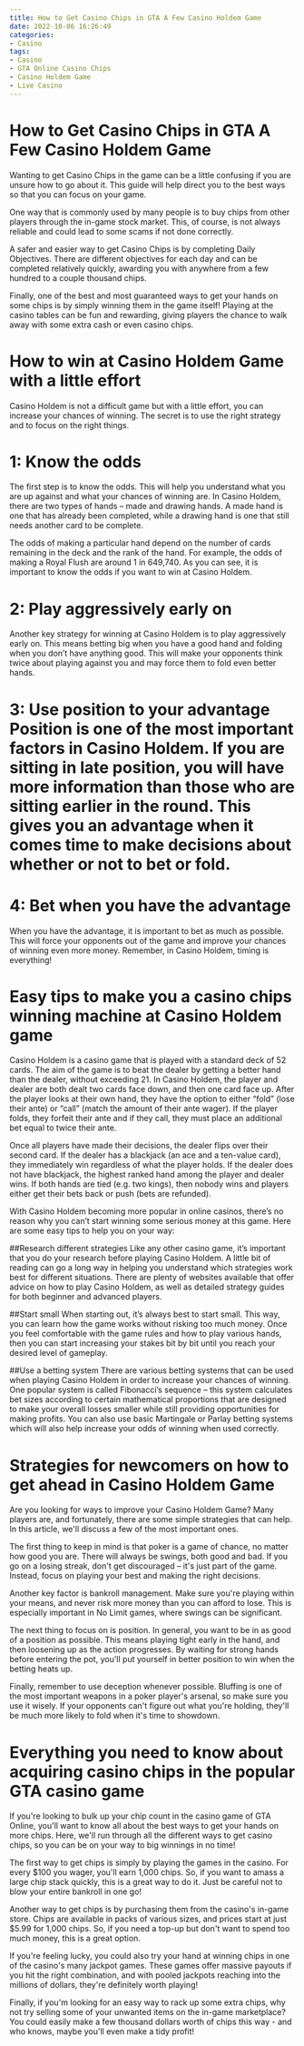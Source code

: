 ```yaml
---
title: How to Get Casino Chips in GTA A Few Casino Holdem Game 
date: 2022-10-06 16:26:49
categories:
- Casino
tags:
- Casino
- GTA Online Casino Chips
- Casino Holdem Game
- Live Casino
---
```



#  How to Get Casino Chips in GTA A Few Casino Holdem Game 

Wanting to get Casino Chips in the game can be a little confusing if you are unsure how to go about it. This guide will help direct you to the best ways so that you can focus on your game.

One way that is commonly used by many people is to buy chips from other players through the in-game stock market. This, of course, is not always reliable and could lead to some scams if not done correctly.

A safer and easier way to get Casino Chips is by completing Daily Objectives. There are different objectives for each day and can be completed relatively quickly, awarding you with anywhere from a few hundred to a couple thousand chips. 

Finally, one of the best and most guaranteed ways to get your hands on some chips is by simply winning them in the game itself! Playing at the casino tables can be fun and rewarding, giving players the chance to walk away with some extra cash or even casino chips.

#  How to win at Casino Holdem Game with a little effort 

Casino Holdem is not a difficult game but with a little effort, you can increase your chances of winning. The secret is to use the right strategy and to focus on the right things.

# 1: Know the odds 
The first step is to know the odds. This will help you understand what you are up against and what your chances of winning are. In Casino Holdem, there are two types of hands – made and drawing hands. A made hand is one that has already been completed, while a drawing hand is one that still needs another card to be complete.

The odds of making a particular hand depend on the number of cards remaining in the deck and the rank of the hand. For example, the odds of making a Royal Flush are around 1 in 649,740. As you can see, it is important to know the odds if you want to win at Casino Holdem.

# 2: Play aggressively early on 
Another key strategy for winning at Casino Holdem is to play aggressively early on. This means betting big when you have a good hand and folding when you don’t have anything good. This will make your opponents think twice about playing against you and may force them to fold even better hands.

# 3: Use position to your advantage  Position is one of the most important factors in Casino Holdem. If you are sitting in late position, you will have more information than those who are sitting earlier in the round. This gives you an advantage when it comes time to make decisions about whether or not to bet or fold. 

# 4: Bet when you have the advantage 
When you have the advantage, it is important to bet as much as possible. This will force your opponents out of the game and improve your chances of winning even more money. Remember, in Casino Holdem, timing is everything!

#  Easy tips to make you a casino chips winning machine at Casino Holdem game 

Casino Holdem is a casino game that is played with a standard deck of 52 cards. The aim of the game is to beat the dealer by getting a better hand than the dealer, without exceeding 21. In Casino Holdem, the player and dealer are both dealt two cards face down, and then one card face up. After the player looks at their own hand, they have the option to either “fold” (lose their ante) or “call” (match the amount of their ante wager). If the player folds, they forfeit their ante and if they call, they must place an additional bet equal to twice their ante.

Once all players have made their decisions, the dealer flips over their second card. If the dealer has a blackjack (an ace and a ten-value card), they immediately win regardless of what the player holds. If the dealer does not have blackjack, the highest ranked hand among the player and dealer wins. If both hands are tied (e.g. two kings), then nobody wins and players either get their bets back or push (bets are refunded).

With Casino Holdem becoming more popular in online casinos, there’s no reason why you can’t start winning some serious money at this game. Here are some easy tips to help you on your way:

 ##Research different strategies 
Like any other casino game, it’s important that you do your research before playing Casino Holdem. A little bit of reading can go a long way in helping you understand which strategies work best for different situations. There are plenty of websites available that offer advice on how to play Casino Holdem, as well as detailed strategy guides for both beginner and advanced players.

##Start small
When starting out, it’s always best to start small. This way, you can learn how the game works without risking too much money. Once you feel comfortable with the game rules and how to play various hands, then you can start increasing your stakes bit by bit until you reach your desired level of gameplay.

##Use a betting system 
There are various betting systems that can be used when playing Casino Holdem in order to increase your chances of winning. One popular system is called Fibonacci’s sequence – this system calculates bet sizes according to certain mathematical proportions that are designed to make your overall losses smaller while still providing opportunities for making profits. You can also use basic Martingale or Parlay betting systems which will also help increase your odds of winning when used correctly.

#  Strategies for newcomers on how to get ahead in Casino Holdem Game 

Are you looking for ways to improve your Casino Holdem Game? Many players are, and fortunately, there are some simple strategies that can help. In this article, we'll discuss a few of the most important ones.

The first thing to keep in mind is that poker is a game of chance, no matter how good you are. There will always be swings, both good and bad. If you go on a losing streak, don't get discouraged – it's just part of the game. Instead, focus on playing your best and making the right decisions.

Another key factor is bankroll management. Make sure you're playing within your means, and never risk more money than you can afford to lose. This is especially important in No Limit games, where swings can be significant.

The next thing to focus on is position. In general, you want to be in as good of a position as possible. This means playing tight early in the hand, and then loosening up as the action progresses. By waiting for strong hands before entering the pot, you'll put yourself in better position to win when the betting heats up.

Finally, remember to use deception whenever possible. Bluffing is one of the most important weapons in a poker player's arsenal, so make sure you use it wisely. If your opponents can't figure out what you're holding, they'll be much more likely to fold when it's time to showdown.

#  Everything you need to know about acquiring casino chips in the popular GTA casino game

If you're looking to bulk up your chip count in the casino game of GTA Online, you'll want to know all about the best ways to get your hands on more chips. Here, we'll run through all the different ways to get casino chips, so you can be on your way to big winnings in no time!

The first way to get chips is simply by playing the games in the casino. For every $100 you wager, you'll earn 1,000 chips. So, if you want to amass a large chip stack quickly, this is a great way to do it. Just be careful not to blow your entire bankroll in one go!

Another way to get chips is by purchasing them from the casino's in-game store. Chips are available in packs of various sizes, and prices start at just $5.99 for 1,000 chips. So, if you need a top-up but don't want to spend too much money, this is a great option.

If you're feeling lucky, you could also try your hand at winning chips in one of the casino's many jackpot games. These games offer massive payouts if you hit the right combination, and with pooled jackpots reaching into the millions of dollars, they're definitely worth playing!

Finally, if you'm looking for an easy way to rack up some extra chips, why not try selling some of your unwanted items on the in-game marketplace? You could easily make a few thousand dollars worth of chips this way - and who knows, maybe you'll even make a tidy profit!